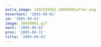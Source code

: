 ```yaml
---
extra_image: 1442239562-20050901after.png
hovertext: '2005-09-01'
id: '2005-09-01'
image: 20050901.gif
next: '2005-09-02'
prev: '2005-08-31'
title: '2005-09-01'
---
```

